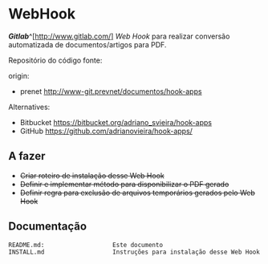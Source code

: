 WebHook
=======

***Gitlab***^[http://www.gitlab.com/] *Web Hook* para realizar conversão automatizada de documentos/artigos para PDF.

Repositório do código fonte: 

origin:

- prenet <http://www-git.prevnet/documentos/hook-apps>

Alternatives:

- Bitbucket <https://bitbucket.org/adriano_svieira/hook-apps>
- GitHub <https://github.com/adrianovieira/hook-apps/>

A fazer
-------

- ~~Criar roteiro de instalação desse Web Hook~~
- ~~Definir e implementar método para disponibilizar o PDF gerado~~
- ~~Definir regra para exclusão de arquivos temporários gerados pelo Web Hook~~

Documentação
------------

```texinfo
README.md:                   Este documento
INSTALL.md                   Instruções para instalação desse Web Hook
```